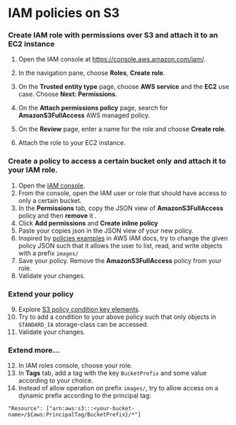 # IAM policies on S3

### Create IAM role with permissions over S3 and attach it to an EC2 instance


1. Open the IAM console at [https://console\.aws\.amazon\.com/iam/](https://console.aws.amazon.com/iam/)\.

2. In the navigation pane, choose **Roles**, **Create role**\.

3. On the **Trusted entity type** page, choose **AWS service** and the **EC2** use case\. Choose **Next: Permissions**\.

4. On the **Attach permissions policy** page, search for **AmazonS3FullAccess** AWS managed policy\.

5. On the **Review** page, enter a name for the role and choose **Create role**\.
6. Attach the role to your EC2 instance. 


### Create a policy to access a certain bucket only and attach it to your IAM role.

1. Open the [IAM console](https://console.aws.amazon.com/iam/).
2. From the console, open the IAM user or role that should have access to only a certain bucket.
3. In the **Permissions** tab, copy the JSON view of **AmazonS3FullAccess** policy and then **remove** it .
4. Click **Add permissions** and **Create inline policy**
5. Paste your copies json in the JSON view of your new policy.
6. Inspired by [policies examples](https://docs.aws.amazon.com/IAM/latest/UserGuide/access_policies_examples.html) in AWS IAM docs, try to change the given policy JSON such that it allows the user to list, read, and write objects with a prefix `images/`
7. Save your policy. Remove the **AmazonS3FullAccess** policy from your role.
8. Validate your changes.

### Extend your policy

9. Explore [S3 policy condition key elements](https://docs.aws.amazon.com/AmazonS3/latest/userguide/amazon-s3-policy-keys.html).
10. Try to add a condition to your above policy such that only objects in `STANDARD_IA` storage-class can be accessed. 
11. Validate your changes.

### Extend more...

12. In IAM roles console, choose your role.
13. In **Tags** tab, add a tag with the key `BucketPrefix` and some value according to your choice.
14. Instead of allow operation on prefix `images/`, try to allow access on a dynamic prefix according to the principal tag:
```text
"Resource": ["arn:aws:s3:::<your-bucket-name>/${aws:PrincipalTag/BucketPrefix}/*"]
```
